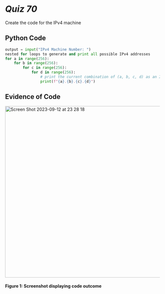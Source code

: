 # *Quiz 70* #
Create the code for the IPv4 machine

## Python Code
```.py
output = input("IPv4 Machine Number: ")
nested for loops to generate and print all possible IPv4 addresses
for a in range(256):
    for b in range(256):
        for c in range(256):
            for d in range(256):
                # print the current combination of (a, b, c, d) as an IPv4 address
                print(f"{a}.{b}.{c}.{d}")
```

## Evidence of Code
<img width="558" alt="Screen Shot 2023-09-12 at 23 28 18" src="https://github.com/maytemirabel/year-2/assets/105724334/ce5577ab-b339-4956-a04c-6bd22da1218f">

#### Figure 1: Screenshot displaying code outcome
